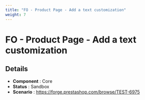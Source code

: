 ```yaml
---
title: "FO - Product Page - Add a text customization"
weight: 7
---
```


# FO - Product Page - Add a text customization
## Details
* **Component** : Core
* **Status** : Sandbox
* **Scenario** : https://forge.prestashop.com/browse/TEST-6975

